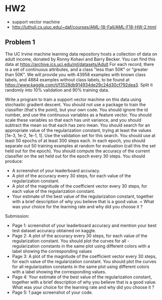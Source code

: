 # HW2
- support vector machine
- http://luthuli.cs.uiuc.edu/~daf/courses/AML-18-Fall/AML-F18-HW-2.html

##  Problem 1
The UC Irvine machine learning data repository hosts a collection of data on adult income, donated by Ronny Kohavi and Barry Becker. You can find this data at https://archive.ics.uci.edu/ml/datasets/Adult For each record, there is a set of continuous attributes, and a class "less than 50K" or "greater than 50K". We will provide you with 43958 examples with known class labels, and 4884 examples without class labels, to be found at https://www.kaggle.com/t/f3528db914934de29c24d30cf792dea3. Split it randomly into 10% validation and 90% training data.

Write a program to train a support vector machine on this data using stochastic gradient descent. You should not use a package to train the classifier (that's the point), but your own code. You should ignore the id number, and use the continuous variables as a feature vector. You should scale these variables so that each has unit variance, and you should subtract the mean so that each has zero mean. You should search for an appropriate value of the regularization constant, trying at least the values [1e-3, 1e-2, 1e-1, 1]. Use the validation set for this search. You should use at least 50 epochs of at least 300 steps each. In each epoch, you should separate out 50 training examples at random for evaluation (call this the set held out for the epoch). You should compute the accuracy of the current classifier on the set held out for the epoch every 30 steps. You should produce:

- A screenshot of your leaderboard accuracy.
- A plot of the accuracy every 30 steps, for each value of the regularization constant.
- A plot of the magnitude of the coefficient vector every 30 steps, for each value of the regularization constant.
- Your estimate of the best value of the regularization constant, together with a brief description of why you believe that is a good value.
= What was your choice for the learning rate and why did you choose it ?

Submission:  
- Page 1: screenshot of your leaderboard accuracy and mention your best test dataset accuracy obtained on kaggle.
- Page 2: A plot of the accuracy every 30 steps, for each value of the regularization constant. You should plot the curves for all - regularization constants in the same plot using different colors with a label showing the corresponding values
- Page 3: A plot of the magnitude of the coefficient vector every 30 steps, for each value of the regularization constant. You should plot the curves for all regularization constants in the same plot using different colors with a label showing the corresponding values.
- Page 4: Your estimate of the best value of the regularization constant, together with a brief description of why you believe that is a good value. What was your choice for the learning rate and why did you choose it ?
- Page 5: 1 page screenshot of your code.
